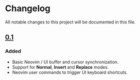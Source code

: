 # Changelog

All notable changes to this project will be documented in this file.

<!--## [Unreleased]-->

## [0.1]

### Added

* Basic Neovim / UI buffer and cursor synchronization.
* Support for **Normal**, **Insert** and **Replace** modes.
* Neovim user commands to trigger UI keyboard shortcuts.

[unreleased]: https://github.com/mickael-menu/ShadowVim/compare/main...HEAD
[0.2]: https://github.com/mickael-menu/ShadowVim/compare/0.1.0...0.2.0
[0.1]: https://github.com/mickael-menu/ShadowVim/tree/0.1.0
